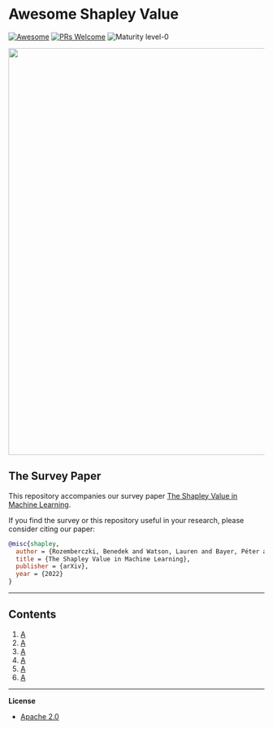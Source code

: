 
# Awesome Shapley Value
[![Awesome](https://cdn.rawgit.com/sindresorhus/awesome/d7305f38d29fed78fa85652e3a63e154dd8e8829/media/badge.svg)](https://github.com/sindresorhus/awesome)
[![PRs Welcome](https://img.shields.io/badge/PRs-welcome-brightgreen.svg?style=flat-square)](http://makeapullrequest.com)
![Maturity level-0](https://img.shields.io/badge/Maturity%20Level-ML--0-red)


<p align="center">
  <img width="800" src="https://github.com/AstraZeneca/polypharmacy-ddi-synergy-survey/blob/master/base_survey_text.jpg">
</p>



## The Survey Paper

This repository accompanies our survey paper [The Shapley Value in Machine Learning](https://arxiv.org/abs/2202.05594).

If you find the survey or this repository useful in your research, please consider citing our paper:

```bibtex
@misc{shapley,
  author = {Rozemberczki, Benedek and Watson, Lauren and Bayer, Péter and Yang, Hao-Tsung and Kiss, Olivér and Nilsson, Sebastian and Sarkar, Rik},
  title = {The Shapley Value in Machine Learning},
  publisher = {arXiv},
  year = {2022}
}

```
--------------------------------------------------------------------------------

## Contents  

1. [A](https://github.com/AstraZeneca/awesome-shapley-value/blob/master/chapters/high_level.md)
2. [A](https://github.com/AstraZeneca/awesome-shapley-value/blob/master/chapters/high_level.md)
3. [A](https://github.com/AstraZeneca/awesome-shapley-value/blob/master/chapters/high_level.md)
4. [A](https://github.com/AstraZeneca/awesome-shapley-value/blob/master/chapters/high_level.md)
5. [A](https://github.com/AstraZeneca/awesome-shapley-value/blob/master/chapters/high_level.md)
6. [A](https://github.com/AstraZeneca/awesome-shapley-value/blob/master/chapters/high_level.md)

--------------------------------------------------------------------------------

**License**

- [Apache 2.0](https://github.com/AstraZeneca/awesome-shapley-value/blob/master/LICENSE)
